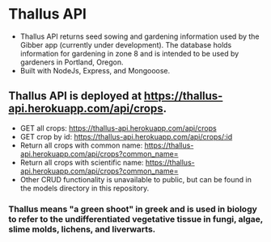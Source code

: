 # Thallus API
* Thallus API returns seed sowing and gardening information used by the Gibber app (currently under development). The database holds information for gardening in zone 8 and is intended to be used by gardeners in Portland, Oregon. 
* Built with NodeJs, Express, and Mongooose. 
## Thallus API is deployed at https://thallus-api.herokuapp.com/api/crops. 
* GET all crops: https://thallus-api.herokuapp.com/api/crops
* GET crop by id: https://thallus-api.herokuapp.com/api/crops/:id
* Return all crops with common name: https://thallus-api.herokuapp.com/api/crops?common_name=<common>
* Return all crops with scientific name: https://thallus-api.herokuapp.com/api/crops?common_name=<scientific name>
* Other CRUD functionality is unavailable to public, but can be found in the models directory in this repository. 

### Thallus means "a green shoot" in greek and is used in biology to refer to the undifferentiated vegetative tissue in fungi, algae, slime molds, lichens, and liverwarts.
